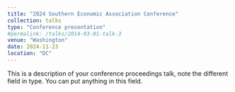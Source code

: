 ```yaml
---
title: "2024 Southern Economic Association Conference"
collection: talks
type: "Conference presentation"
#permalink: /talks/2014-03-01-talk-3
venue: "Washington"
date: 2024-11-23
location: "DC"
---
```


This is a description of your conference proceedings talk, note the different field in type. You can put anything in this field.
